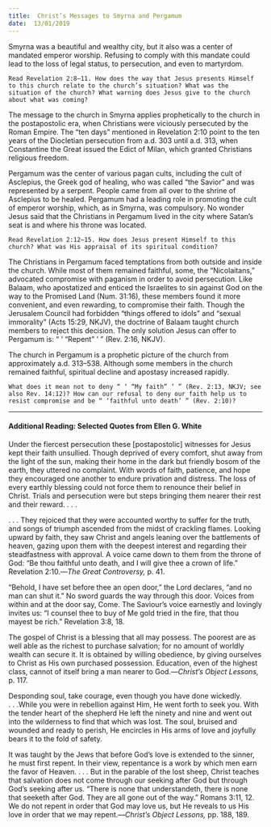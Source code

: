 ```yaml
---
title:  Christ’s Messages to Smyrna and Pergamum
date:  13/01/2019
---
```


Smyrna was a beautiful and wealthy city, but it also was a center of mandated emperor worship. Refusing to comply with this mandate could lead to the loss of legal status, to persecution, and even to martyrdom.

`Read Revelation 2:8–11. How does the way that Jesus presents Himself to this church relate to the church’s situation? What was the situation of the church? What warning does Jesus give to the church about what was coming?`

The message to the church in Smyrna applies prophetically to the church in the postapostolic era, when Christians were viciously persecuted by the Roman Empire. The “ten days” mentioned in Revelation 2:10 point to the ten years of the Diocletian persecution from a.d. 303 until a.d. 313, when Constantine the Great issued the Edict of Milan, which granted Christians religious freedom.

Pergamum was the center of various pagan cults, including the cult of Asclepius, the Greek god of healing, who was called “the Savior” and was represented by a serpent. People came from all over to the shrine of Asclepius to be healed. Pergamum had a leading role in promoting the cult of emperor worship, which, as in Smyrna, was compulsory. No wonder Jesus said that the Christians in Pergamum lived in the city where Satan’s seat is and where his throne was located.

`Read Revelation 2:12–15. How does Jesus present Himself to this church? What was His appraisal of its spiritual condition?`

The Christians in Pergamum faced temptations from both outside and inside the church. While most of them remained faithful, some, the “Nicolaitans,” advocated compromise with paganism in order to avoid persecution. Like Balaam, who apostatized and enticed the Israelites to sin against God on the way to the Promised Land (Num. 31:16), these members found it more convenient, and even rewarding, to compromise their faith.  Though the Jerusalem Council had forbidden “things offered to idols” and “sexual immorality” (Acts 15:29, NKJV), the doctrine of Balaam taught church members to reject this decision. The only solution Jesus can offer to Pergamum is: “ ‘ “Repent” ’ ” (Rev. 2:16, NKJV).

The church in Pergamum is a prophetic picture of the church from approximately a.d. 313–538. Although some members in the church remained faithful, spiritual decline and apostasy increased rapidly.

`What does it mean not to deny “ ‘ “My faith” ’ ” (Rev. 2:13, NKJV; see also Rev. 14:12)? How can our refusal to deny our faith help us to resist compromise and be “ ‘faithful unto death’ ” (Rev. 2:10)?`

---

#### Additional Reading: Selected Quotes from Ellen G. White

Under the fiercest persecution these [postapostolic] witnesses for Jesus kept their faith unsullied. Though deprived of every comfort, shut away from the light of the sun, making their home in the dark but friendly bosom of the earth, they uttered no complaint. With words of faith, patience, and hope they encouraged one another to endure privation and distress. The loss of every earthly blessing could not force them to renounce their belief in Christ. Trials and persecution were but steps bringing them nearer their rest and their reward. . . .

. . . They rejoiced that they were accounted worthy to suffer for the truth, and songs of triumph ascended from the midst of crackling flames. Looking upward by faith, they saw Christ and angels leaning over the battlements of heaven, gazing upon them with the deepest interest and regarding their steadfastness with approval. A voice came down to them from the throne of God: “Be thou faithful unto death, and I will give thee a crown of life.” Revelation 2:10.—_The Great Controversy,_ p. 41. 

“Behold, I have set before thee an open door,” the Lord declares, “and no man can shut it.” No sword guards the way through this door. Voices from within and at the door say, Come. The Saviour’s voice earnestly and lovingly invites us: “I counsel thee to buy of Me gold tried in the fire, that thou mayest be rich.” Revelation 3:8, 18.  

The gospel of Christ is a blessing that all may possess. The poorest are as well able as the richest to purchase salvation; for no amount of worldly wealth can secure it. It is obtained by willing obedience, by giving ourselves to Christ as His own purchased possession. Education, even of the highest class, cannot of itself bring a man nearer to God.—_Christ’s Object Lessons,_ p. 117. 

Desponding soul, take courage, even though you have done wickedly. . . .While you were in rebellion against Him, He went forth to seek you. With the tender heart of the shepherd He left the ninety and nine and went out into the wilderness to find that which was lost. The soul, bruised and wounded and ready to perish, He encircles in His arms of love and joyfully bears it to the fold of safety. 

It was taught by the Jews that before God’s love is extended to the sinner, he must first repent. In their view, repentance is a work by which men earn the favor of Heaven. . . . But in the parable of the lost sheep, Christ teaches that salvation does not come through our seeking after God but through God’s seeking after us. “There is none that understandeth, there is none that seeketh after God. They are all gone out of the way.” Romans 3:11, 12. We do not repent in order that God may love us, but He reveals to us His love in order that we may repent.—_Christ’s Object Lessons,_ pp. 188, 189.